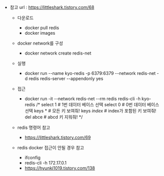 - 참고 url : https://littleshark.tistory.com/68
    - 다운로드
        - docker pull redis
        - docker images

    - docker network를 구성
        - docker network create redis-net
    
    - 실행
        - docker run --name kyo-redis -p 6379:6379 --network redis-net -d redis redis-server --appendonly yes

    - 접근
        - docker run -it --network redis-net --rm redis redis-cli -h kyo-redis
        /*
            select 1      # 1번 데이터 베이스 선택
            select 0      # 0번 데이터 베이스 선택
            keys *        # 모든 키 보여줘!
            keys *index*  # index가 포함된 키 보여줘!
            del abce      # abcd 키 지워줘!
        */


    - redis 명령어 참고
        - https://littleshark.tistory.com/69        

    - redis docker 접근이 안될 경우 참고
        - ifconfig 
        - redis-cli -h 172.17.0.1
        - https://hyunki1019.tistory.com/138